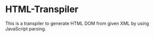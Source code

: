 # HTML-Transpiler
This is a transpiler to generate HTML DOM from given XML by using JavaScript parsing. 
